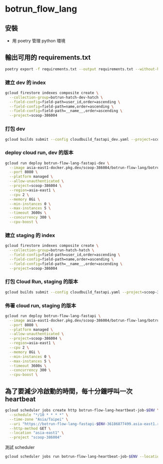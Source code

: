 # botrun_flow_lang

## 安裝
- 用 poetry 管理 python 環境

## 輸出可用的 requirements.txt
```bash
poetry export -f requirements.txt --output requirements.txt --without-hashes --without-urls
```

### 建立 dev 的 index
```bash
gcloud firestore indexes composite create \
  --collection-group=botrun-hatch-dev-hatch \
  --field-config=field-path=user_id,order=ascending \
  --field-config=field-path=name,order=ascending \
  --field-config=field-path=__name__,order=ascending \
  --project=scoop-386004
```

### 打包 dev
```bash
gcloud builds submit --config cloudbuild_fastapi_dev.yaml --project=scoop-386004
```
### deploy cloud run, dev 的版本
```bash
gcloud run deploy botrun-flow-lang-fastapi-dev \
  --image asia-east1-docker.pkg.dev/scoop-386004/botrun-flow-lang/botrun-flow-lang-fastapi-dev \
  --port 8080 \
  --platform managed \
  --allow-unauthenticated \
  --project=scoop-386004 \
  --region=asia-east1 \
  --cpu 2 \
  --memory 8Gi \
  --min-instances 0 \
  --max-instances 5 \
  --timeout 3600s \
  --concurrency 300 \
  --cpu-boost \
```

### 建立 staging 的 index
```bash
gcloud firestore indexes composite create \
  --collection-group=botrun-hatch-hatch \
  --field-config=field-path=user_id,order=ascending \
  --field-config=field-path=name,order=ascending \
  --field-config=field-path=__name__,order=ascending \
  --project=scoop-386004
```

### 打包 Cloud Run, staging 的版本
```bash
gcloud builds submit --config cloudbuild_fastapi.yaml --project=scoop-386004
```

### 佈署 cloud run, staging 的版本
```bash
gcloud run deploy botrun-flow-lang-fastapi \
  --image asia-east1-docker.pkg.dev/scoop-386004/botrun-flow-lang/botrun-flow-lang-fastapi \
  --port 8080 \
  --platform managed \
  --allow-unauthenticated \
  --project=scoop-386004 \
  --region=asia-east1 \
  --cpu 2 \
  --memory 8Gi \
  --min-instances 0 \
  --max-instances 5 \
  --timeout 3600s \
  --concurrency 300 \
  --cpu-boost \
```

## 為了要減少冷啟動的時間，每十分鐘呼叫一次 heartbeat
```bash
gcloud scheduler jobs create http botrun-flow-lang-heartbeat-job-$ENV \
  --schedule "*/10 * * * *" \
  --time-zone "Asia/Taipei" \
  --uri "https://botrun-flow-lang-fastapi-$ENV-36186877499.asia-east1.run.app/heartbeat" \
  --http-method GET \
  --location "asia-east1" \
  --project "scoop-386004"
```
測試 scheduler
```bash
gcloud scheduler jobs run botrun-flow-lang-heartbeat-job-$ENV --location "asia-east1" --project "scoop-386004"
```
